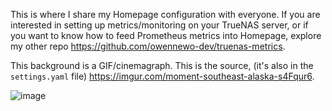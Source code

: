This is where I share my Homepage configuration with everyone. If you are interested in setting up metrics/monitoring on your TrueNAS server, or if you want to know how to feed Prometheus metrics into Homepage, explore my other repo https://github.com/owennewo-dev/truenas-metrics.

This background is a GIF/cinemagraph. This is the source, (it's also in the `settings.yaml` file) https://imgur.com/moment-southeast-alaska-s4Fqur6.

![image](https://github.com/user-attachments/assets/17b54f39-63b1-47b9-b59c-6f57ff190a7d)
